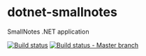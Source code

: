 # dotnet-smallnotes
SmallNotes .NET application

[![Build status](https://ci.appveyor.com/api/projects/status/v7s07mgejwwcu1oy)](https://ci.appveyor.com/project/helluvamatt/dotnet-smallnotes "Build status")
[![Build status - Master branch](https://ci.appveyor.com/api/projects/status/v7s07mgejwwcu1oy/branch/master)](https://ci.appveyor.com/project/helluvamatt/dotnet-smallnotes/branch/master "Build status - master branch")
